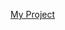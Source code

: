 [My Project](https://github.com/Msutinee/SQL-When-was-the-golden-age-of-video-games/blob/main/notebook.ipynb)
